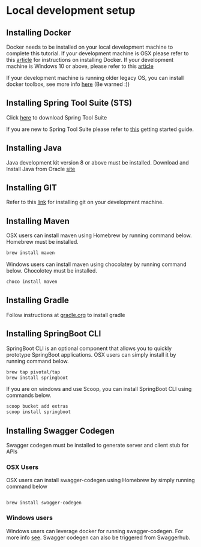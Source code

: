# Local development setup

## Installing Docker
Docker needs to be installed on your local development machine to complete this tutorial. If your development machine is OSX please refer to this [article](https://docs.docker.com/docker-for-mac/install/) for instructions on installing Docker. If your development machine is Windows 10 or above, please refer to this [article](https://docs.docker.com/docker-for-windows/install/)

If your development machine is running older legacy OS, you can install docker toolbox, see more info [here](https://docs.docker.com/toolbox/toolbox_install_windows/) (Be warned :))

## Installing Spring Tool Suite (STS)
Click [here](https://spring.io/tools/sts/all) to download Spring Tool Suite

If you are new to Spring Tool Suite please refer to [this](https://spring.io/guides/gs/sts/) getting started guide.

## Installing Java
Java development kit version 8 or above must be installed. Download and Install Java from Oracle [site](http://www.oracle.com/technetwork/java/javase/downloads/index.html)


## Installing GIT
Refer to this [link](https://gist.github.com/derhuerst/1b15ff4652a867391f03) for installing git on your development machine.

## Installing Maven
OSX users can install maven using Homebrew by running command below. Homebrew must be installed.

```sh
brew install maven
```

Windows users can install maven using chocolatey by running command below. Chocolotey must be installed.

```sh
choco install maven
```

## Installing Gradle
Follow instructions at [gradle.org](https://gradle.org/) to install gradle

## Installing SpringBoot CLI
SpringBoot CLI is an optional component that allows you to quickly prototype SpringBoot applications. OSX users can simply install it by running command below.

```sh
brew tap pivotal/tap
brew install springboot
```

If you are on windows and use Scoop, you can install SpringBoot CLI using commands below.

```sh
scoop bucket add extras
scoop install springboot
```

## Installing Swagger Codegen
Swagger codegen must be installed to generate server and client stub for APIs

### OSX Users
OSX users can install swagger-codegen using Homebrew by simply running command below

```

brew install swagger-codegen

```
### Windows users
Windows users can leverage docker for running swagger-codegen. For more info [see](https://github.com/swagger-api/swagger-codegen#development-in-docker). Swagger codegen can also be triggered from Swaggerhub.

